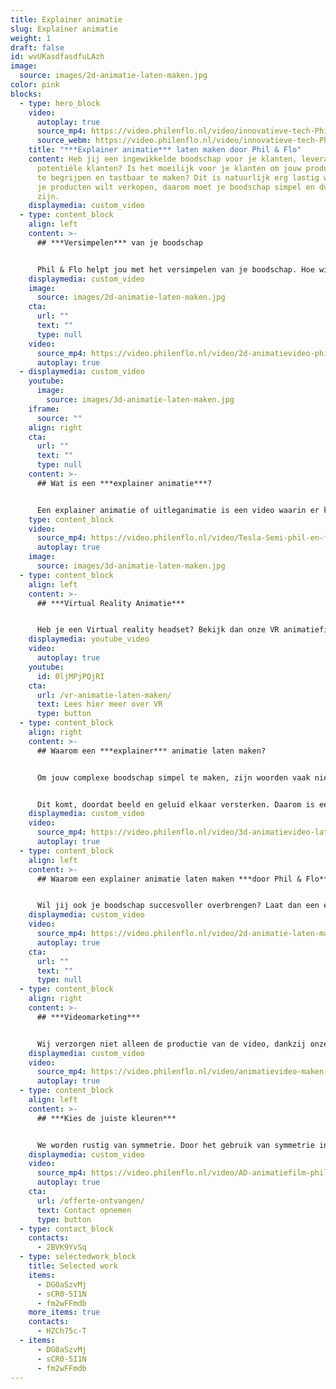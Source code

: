 ```yaml
---
title: Explainer animatie
slug: Explainer animatie
weight: 1
draft: false
id: wvUKasdfasdfuLAzh
image:
  source: images/2d-animatie-laten-maken.jpg
color: pink
blocks:
  - type: hero_block
    video:
      autoplay: true
      source_mp4: https://video.philenflo.nl/video/innovatieve-tech-Phil-en-Flo-video-website.mp4
      source_webm: https://video.philenflo.nl/video/innovatieve-tech-Phil-en-Flo-video-website.webm
    title: "***Explainer animatie*** laten maken door Phil & Flo"
    content: Heb jij een ingewikkelde boodschap voor je klanten, leveranciers of
      potentiële klanten? Is het moeilijk voor je klanten om jouw product goed
      te begrijpen en tastbaar te maken? Dit is natuurlijk erg lastig wanneer je
      je producten wilt verkopen, daarom moet je boodschap simpel en duidelijk
      zijn.
    displaymedia: custom_video
  - type: content_block
    align: left
    content: >-
      ## ***Versimpelen*** van je boodschap


      Phil & Flo helpt jou met het versimpelen van je boodschap. Hoe wij dat doen? Met een explainer animatie. Phil & Flo is de specialist op het gebied van explainer animaties. Wij zorgen er niet alleen voor dat jouw boodschap gemakkelijk te begrijpen is, je boodschap wordt dankzij onze animaties ook zeer aantrekkelijk voor je doelgroep. De mogelijkheden zijn oneindig!
    displaymedia: custom_video
    image:
      source: images/2d-animatie-laten-maken.jpg
    cta:
      url: ""
      text: ""
      type: null
    video:
      source_mp4: https://video.philenflo.nl/video/2d-animatievideo-phil-en-flo.mp4
      autoplay: true
  - displaymedia: custom_video
    youtube:
      image:
        source: images/3d-animatie-laten-maken.jpg
    iframe:
      source: ""
    align: right
    cta:
      url: ""
      text: ""
      type: null
    content: >-
      ## Wat is een ***explainer animatie***?


      Een explainer animatie of uitleganimatie is een video waarin er kort maar krachtig iets wordt uitgelegd. Anders dan een ‘opgenomen’ video, maakt een animatie gebruik van digitaal geproduceerde beelden. Digitale tekeningen die op maat worden gemaakt. Voordeel hiervan is de controle die je hebt over de kwaliteit van de productie.
    type: content_block
    video:
      source_mp4: https://video.philenflo.nl/video/Tesla-Semi-phil-en-flo.mp4
      autoplay: true
    image:
      source: images/3d-animatie-laten-maken.jpg
  - type: content_block
    align: left
    content: >-
      ## ***Virtual Reality Animatie***


      Heb je een Virtual reality headset? Bekijk dan onze VR animatiefilms eens! Deze oplossing biedt geweldige mogelijkheden als je echt wilt opvallen. Ook geweldig om te gebruiken op beurzen of tijdens presentaties!
    displaymedia: youtube_video
    video:
      autoplay: true
    youtube:
      id: 0ljMPjPQjRI
    cta:
      url: /vr-animatie-laten-maken/
      text: Lees hier meer over VR
      type: button
  - type: content_block
    align: right
    content: >-
      ## Waarom een ***explainer*** animatie laten maken?


      Om jouw complexe boodschap simpel te maken, zijn woorden vaak niet genoeg. Om een boodschap simpel en begrijpelijk te maken werkt een combinatie van beeld en geluid fantastisch.


      Dit komt, doordat beeld en geluid elkaar versterken. Daarom is een explainer animatie gemakkelijker te verwerken door ons brein dan alleen tekst, of alleen geluid. Een explainer animatie zorgt ervoor dat je brein minder hoeft te interpreteren. Daarnaast kan je in een animatie gemakkelijker emoties en nuances overbrengen door beeld en geluid. Hierdoor wordt je boodschap beter begrepen door jouw publiek.
    displaymedia: custom_video
    video:
      source_mp4: https://video.philenflo.nl/video/3d-animatievideo-laten-maken-phil-en-flo.mp4
      autoplay: true
  - type: content_block
    align: left
    content: >-
      ## Waarom een explainer animatie laten maken ***door Phil & Flo***?


      Wil jij ook je boodschap succesvoller overbrengen? Laat dan een explainer animatie maken door Phil & Flo. Wij zijn de specialist op het gebied van uitleganimaties. Bij Phil & Flo is elke explainer animatie op maat gemaakt. Dit houdt in dat onze animaties speciaal voor jou zijn ontworpen en gecreëerd door onze specialisten.
    displaymedia: custom_video
    video:
      source_mp4: https://video.philenflo.nl/video/2d-animatie-laten-maken-phil-en-flo2.mp4
      autoplay: true
    cta:
      url: ""
      text: ""
      type: null
  - type: content_block
    align: right
    content: >-
      ## ***Videomarketing***


      Wij verzorgen niet alleen de productie van de video, dankzij onze kennis van videomarketing zijn wij uitstekend in staat om ervoor te zorgen dat jouw video ook echt gezien wordt door jouw klanten.  Om echt een goed beeld te geven van onze explainer animaties, raden wij ook zeker aan om onze eerder gemaakte [explainer animaties te bekijken.](https://www.philenflo.nl/portfolio/)
    displaymedia: custom_video
    video:
      source_mp4: https://video.philenflo.nl/video/animatievideo-maken-phil-en-flo.mp4
      autoplay: true
  - type: content_block
    align: left
    content: >-
      ## ***Kies de juiste kleuren***


      We worden rustig van symmetrie. Door het gebruik van symmetrie in je vormgeving kun je een veilige, vertrouwde boodschap overbrengen. Asymmetrische beelden zorgen daarentegen voor prikkelingen en zetten aan tot actie. Ook kleuren spelen hierbij een grote rol. Zo staat bijvoorbeeld blauw voor ‘vertrouwen’ en groen voor ‘groei’ en ‘gezondheid’. Rood staat voor gevaar, warmte en actie. Kleur in je animatie zorgt dus voor verschillende acties.
    displaymedia: custom_video
    video:
      source_mp4: https://video.philenflo.nl/video/AD-animatiefilm-phil-en-flo.mp4
      autoplay: true
    cta:
      url: /offerte-ontvangen/
      text: Contact opnemen
      type: button
  - type: contact_block
    contacts:
      - 2BVK9YvSq
  - type: selectedwork_block
    title: Selected work
    items:
      - DG0aSzvMj
      - sCR0-5I1N
      - fm2wFFmdb
    more_items: true
    contacts:
      - HZCh75c-T
  - items:
      - DG0aSzvMj
      - sCR0-5I1N
      - fm2wFFmdb
---
```


